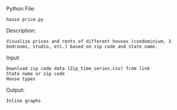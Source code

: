 Python File:

    house price.py	


Description:

    Visualize prices and rents of different houses (condominium, 3 bedrooms, studio, etc.) based on zip code and state name.


Input:

    Download zip code data (Zip_time_series.csv) from link
    State name or zip code
    House types	


Output:

    Inline graphs


